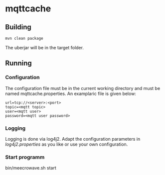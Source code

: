 # mqttcache

## Building

```
mvn clean package
```

The uberjar will be in the target folder.

## Running

### Configuration

The configuration file must be in the current working directory and must be named mqttcache.properties. An examplaric file is given below:

```
url=tcp://<server>:<port>
topic=<mqtt topic>
user=<mqtt user>
password=<mqtt user password>
```

### Logging

Logging is done via log4j2. Adapt the configuration parameters in _log4j2.properties_ as you like or use your own configuration.

### Start programm
bin/meecrowave.sh start
```bash

```

